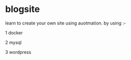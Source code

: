 # blogsite

learn to create your own site using auotmation.
by using :-

1 docker

2 mysql

3 wordpress
